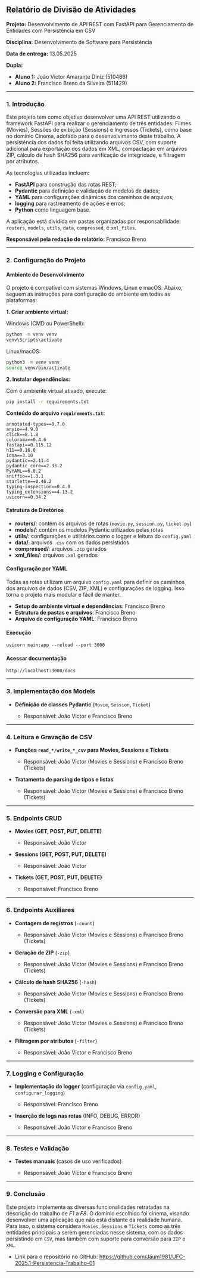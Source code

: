 ## Relatório de Divisão de Atividades

**Projeto:** Desenvolvimento de API REST com FastAPI para Gerenciamento de Entidades com Persistência em CSV

**Disciplina:** Desenvolvimento de Software para Persistência

**Data de entrega:** 13.05.2025

**Dupla:**

* **Aluno 1:** João Victor Amarante Diniz (510466)
* **Aluno 2:** Francisco Breno da Silveira (511429)

---

### 1. Introdução

Este projeto tem como objetivo desenvolver uma API REST utilizando o framework FastAPI para realizar o gerenciamento de três entidades: Filmes (Movies), Sessões de exibição (Sessions) e Ingressos (Tickets), como base no domínio Cinema, adotado para o desenvolvimento deste trabalho. A persistência dos dados foi feita utilizando arquivos CSV, com suporte adicional para exportação dos dados em XML, compactação em arquivos ZIP, cálculo de hash SHA256 para verificação de integridade, e filtragem por atributos.

As tecnologias utilizadas incluem:

* **FastAPI** para construção das rotas REST;
* **Pydantic** para definição e validação de modelos de dados;
* **YAML** para configurações dinâmicas dos caminhos de arquivos;
* **logging** para rastreamento de ações e erros;
* **Python** como linguagem base.

A aplicação está dividida em pastas organizadas por responsabilidade: `routers`, `models`, `utils`, `data`, `compressed`, e `xml_files`.

**Responsável pela redação do relatório:** Francisco Breno

---

### 2. Configuração do Projeto

#### Ambiente de Desenvolvimento

O projeto é compatível com sistemas Windows, Linux e macOS. Abaixo, seguem as instruções para configuração do ambiente em todas as plataformas:

**1. Criar ambiente virtual:**

Windows (CMD ou PowerShell):

```bash
python -m venv venv
venv\Scripts\activate
```

Linux/macOS:

```bash
python3 -m venv venv
source venv/bin/activate
```

**2. Instalar dependências:**

Com o ambiente virtual ativado, execute:

```bash
pip install -r requirements.txt
```

**Conteúdo do arquivo `requirements.txt`:**

```
annotated-types==0.7.0
anyio==4.9.0
click==8.1.8
colorama==0.4.6
fastapi==0.115.12
h11==0.16.0
idna==3.10
pydantic==2.11.4
pydantic_core==2.33.2
PyYAML==6.0.2
sniffio==1.3.1
starlette==0.46.2
typing-inspection==0.4.0
typing_extensions==4.13.2
uvicorn==0.34.2
```

#### Estrutura de Diretórios

* **routers/**: contém os arquivos de rotas (`movie.py`, `session.py`, `ticket.py`)
* **models/**: contém os modelos Pydantic utilizados pelas rotas
* **utils/**: configurações e utilitários como o logger e leitura do `config.yaml`
* **data/**: arquivos `.csv` com os dados persistidos
* **compressed/**: arquivos `.zip` gerados
* **xml\_files/**: arquivos `.xml` gerados

#### Configuração por YAML

Todas as rotas utilizam um arquivo `config.yaml` para definir os caminhos dos arquivos de dados (CSV, ZIP, XML) e configurações de logging. Isso torna o projeto mais modular e fácil de manter.

* **Setup do ambiente virtual e dependências**: Francisco Breno
* **Estrutura de pastas e arquivos**: Francisco Breno
* **Arquivo de configuração YAML**: Francisco Breno

#### Execução

```
uvicorn main:app --reload --port 3000
```
#### Acessar documentação
```
http://localhost:3000/docs
```

---

### 3. Implementação dos Models

* **Definição de classes Pydantic** (`Movie`, `Session`, `Ticket`)

  * Responsável: João Victor e Francisco Breno

---

### 4. Leitura e Gravação de CSV

* **Funções `read_*/write_*_csv` para Movies, Sessions e Tickets**

  * Responsável: João Victor (Movies e Sessions) e Francisco Breno (Tickets)
* **Tratamento de parsing de tipos e listas**

  * Responsável: João Victor (Movies e Sessions) e Francisco Breno (Tickets)

---

### 5. Endpoints CRUD

* **Movies (GET, POST, PUT, DELETE)**

  * Responsável: João Victor
* **Sessions (GET, POST, PUT, DELETE)**

  * Responsável: João Victor
* **Tickets (GET, POST, PUT, DELETE)**

  * Responsável: Francisco Breno

---

### 6. Endpoints Auxiliares

* **Contagem de registros** (`-count`)

  * Responsável: João Victor (Movies e Sessions) e Francisco Breno (Tickets)
* **Geração de ZIP** (`-zip`)

  * Responsável: João Victor (Movies e Sessions) e Francisco Breno (Tickets)
* **Cálculo de hash SHA256** (`-hash`)

  * Responsável: João Victor (Movies e Sessions) e Francisco Breno (Tickets)
* **Conversão para XML** (`-xml`)

  * Responsável: João Victor (Movies e Sessions) e Francisco Breno (Tickets)
* **Filtragem por atributos** (`-filter`)

  * Responsável: João Victor e Francisco Breno

---

### 7. Logging e Configuração

* **Implementação do logger** (configuração via `config.yaml`, `configurar_logging`)

  * Responsável: Francisco Breno
* **Inserção de logs nas rotas** (INFO, DEBUG, ERROR)

  * Responsável: João Victor e Francisco Breno

---

### 8. Testes e Validação

* **Testes manuais** (casos de uso verificados)

  * Responsável: João Victor e Francisco Breno

---

### 9. Conclusão

Este projeto implementa as diversas funcionalidades retratadas na descrição do trabalho de _F1_ a _F8_. O domínio escolhido foi cinema, visando desenvolver uma aplicação que não está distante da realidade humana. Para isso, o sistema considera `Movies`, `Sessions` e `Tickets` como as três entidades principais a serem gerenciadas nesse sistema, com os dados persistindo em `CSV`, mas também com suporte para conversão para `ZIP` e `XML`.  

* Link para o repositório no GitHub: https://github.com/Jaum1981/UFC-2025.1-Persistencia-Trabalho-01

---


